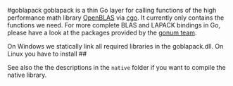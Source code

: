 #goblapack
goblapack is a thin Go layer for calling functions of the high performance
math library [OpenBLAS](https://github.com/xianyi/OpenBLAS) via
[cgo](https://golang.org/cmd/cgo/). It currently only contains the functions we
need. For more complete BLAS and LAPACK bindings in Go, please have a look at
the packages provided by the [gonum team](https://github.com/gonum).   




On Windows we statically link all required libraries in the goblapack.dll. On
Linux you have to install ##

See also the the descriptions in the `native` folder if you want to compile the
native library.
